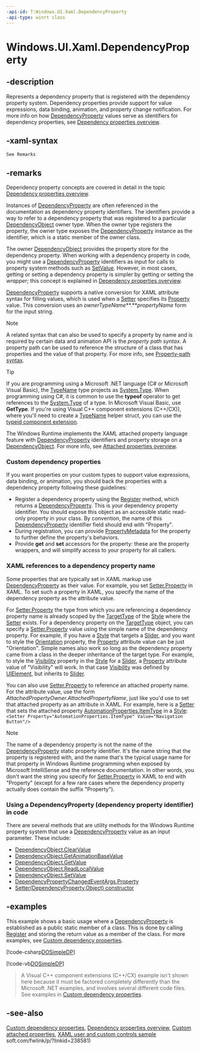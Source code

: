 ```yaml
---
-api-id: T:Windows.UI.Xaml.DependencyProperty
-api-type: winrt class
---
```


<!-- Class syntax.
public class DependencyProperty : Windows.UI.Xaml.IDependencyProperty
-->

# Windows.UI.Xaml.DependencyProperty

## -description
Represents a dependency property that is registered with the dependency property system. Dependency properties provide support for value expressions, data binding, animation, and property change notification. For more info on how [DependencyProperty](dependencyproperty.md) values serve as identifiers for dependency properties, see [Dependency properties overview](http://msdn.microsoft.com/library/ad649e66-f71c-4daa-9994-617c886fda7e).

## -xaml-syntax
```xaml
See Remarks
```


## -remarks
Dependency property concepts are covered in detail in the topic [Dependency properties overview](http://msdn.microsoft.com/library/ad649e66-f71c-4daa-9994-617c886fda7e).

Instances of [DependencyProperty](dependencyproperty.md) are often referenced in the documentation as dependency property identifiers. The identifiers provide a way to refer to a dependency property that was registered to a particular [DependencyObject](dependencyobject.md) owner type. When the owner type registers the property, the owner type exposes the [DependencyProperty](dependencyproperty.md) instance as the identifier, which is a static member of the owner class.

The owner [DependencyObject](dependencyobject.md) provides the property store for the dependency property. When working with a dependency property in code, you might use a [DependencyProperty](dependencyproperty.md) identifiers as input for calls to property system methods such as [SetValue](dependencyobject_setvalue_52578133.md). However, in most cases, getting or setting a dependency property is simpler by getting or setting the *wrapper*; this concept is explained in [Dependency properties overview](http://msdn.microsoft.com/library/ad649e66-f71c-4daa-9994-617c886fda7e).

[DependencyProperty](dependencyproperty.md) supports a native conversion for XAML attribute syntax for filling values, which is used when a [Setter](setter.md) specifies its [Property](setter_property.md) value. This conversion uses an *ownerTypeName***.***propertyName* form for the input string.

> [!NOTE]
> A related syntax that can also be used to specify a property by name and is required by certain data and animation API is the *property path syntax*. A property path can be used to reference the structure of a class that has properties and the value of that property. For more info, see [Property-path syntax](http://msdn.microsoft.com/library/ff3ecf47-d81f-46e3-be01-c839e0398025).



> [!TIP]
> If you are programming using a Microsoft .NET language (C# or Microsoft Visual Basic), the [TypeName](../windows.ui.xaml.interop/typename.md) type projects as [System.Type](https://msdn.microsoft.com/library/system.type.aspx). When programming using C#, it is common to use the **typeof** operator to get references to the [System.Type](https://msdn.microsoft.com/library/system.type.aspx) of a type. In Microsoft Visual Basic, use **GetType**. If you're using Visual C++ component extensions (C++/CX)), where you'll need to create a [TypeName](../windows.ui.xaml.interop/typename.md) helper struct, you can use the [typeid component extension](https://msdn.microsoft.com/en-us/library/kwd9abya.aspx).

The Windows Runtime implements the XAML attached property language feature with [DependencyProperty](dependencyproperty.md) identifiers and property storage on a [DependencyObject](dependencyobject.md). For more info, see [Attached properties overview](http://msdn.microsoft.com/library/098c1de0-d640-48b1-9961-d0adf33266e2).

### Custom dependency properties

If you want properties on your custom types to support value expressions, data binding, or animation, you should back the properties with a dependency property following these guidelines:

+ Register a dependency property using the [Register](dependencyproperty_register_1826645607.md) method, which returns a [DependencyProperty](dependencyproperty.md). This is your dependency property identifier. You should expose this object as an accessible static read-only property in your class. By convention, the name of this [DependencyProperty](dependencyproperty.md) identifier field should end with "Property".
+ During registration, you can provide [PropertyMetadata](propertymetadata.md) for the property to further define the property's behaviors.
+ Provide **get** and **set** accessors for the property: these are the property wrappers, and will simplify access to your property for all callers.


### XAML references to a dependency property name

Some properties that are typically set in XAML markup use [DependencyProperty](dependencyproperty.md) as their value. For example, you set [Setter.Property](setter_property.md) in XAML. To set such a property in XAML, you specify the name of the dependency property as the attribute value.

For [Setter.Property](setter_property.md) the type from which you are referencing a dependency property name is already scoped by the [TargetType](style_targettype.md) of the [Style](style.md) where the [Setter](setter.md) exists. For a dependency property on the [TargetType](style_targettype.md) object, you can specify a [Setter.Property](setter_property.md) value using the simple name of the dependency property. For example, if you have a [Style](style.md) that targets a [Slider](../windows.ui.xaml.controls/slider.md), and you want to style the [Orientation](../windows.ui.xaml.controls/slider_orientation.md) property, the [Property](setter_property.md) attribute value can be just "Orientation". Simple names also work so long as the dependency property came from a class in the deeper inheritance of the target type. For example, to style the [Visibility](uielement_visibility.md) property in the [Style](style.md) for a [Slider](../windows.ui.xaml.controls/slider.md), a [Property](setter_property.md) attribute value of "Visibility" will work. In that case [Visibility](uielement_visibility.md) was defined by [UIElement](uielement.md), but inherits to [Slider](../windows.ui.xaml.controls/slider.md).

You can also use [Setter.Property](setter_property.md) to reference an attached property name. For the attribute value, use the form *AttachedPropertyOwner.AttachedPropertyName*, just like you'd use to set that attached property as an attribute in XAML. For example, here is a [Setter](setter.md) that sets the attached property [AutomationProperties.ItemType](../windows.ui.xaml.automation/automationproperties_itemtype.md) in a [Style](style.md): `<Setter Property="AutomationProperties.ItemType" Value="Navigation Button"/>`

> [!NOTE]
> The name of a dependency property is not the name of the [DependencyProperty](dependencyproperty.md) static property identifier. It's the name string that the property is registered with, and the name that's the typical usage name for that property in Windows Runtime programming when exposed by Microsoft IntelliSense and the reference documentation. In other words, you don't want the string you specify for [Setter.Property](setter_property.md) in XAML to end with "Property" (except for a few rare cases where the dependency property actually does contain the suffix "Property").

### Using a **DependencyProperty** (dependency property identifier) in code

There are several methods that are utility methods for the Windows Runtime property system that use a [DependencyProperty](dependencyproperty.md) value as an input parameter. These include:
+ [DependencyObject.ClearValue](dependencyobject_clearvalue_1095854009.md)
+ [DependencyObject.GetAnimationBaseValue](dependencyobject_getanimationbasevalue_1072186849.md)
+ [DependencyObject.GetValue](dependencyobject_getvalue_1188551207.md)
+ [DependencyObject.ReadLocalValue](dependencyobject_readlocalvalue_275037327.md)
+ [DependencyObject.SetValue](dependencyobject_setvalue_52578133.md)
+ [DependencyPropertyChangedEventArgs.Property](dependencypropertychangedeventargs_property.md)
+ [Setter(DependencyProperty,Object) constructor](setter_setter_592072496.md)


## -examples
This example shows a basic usage where a [DependencyProperty](dependencyproperty.md) is established as a public static member of a class. This is done by calling [Register](dependencyproperty_register_1826645607.md) and storing the return value as a member of the class. For more examples, see [Custom dependency properties](http://msdn.microsoft.com/library/5adf7935-f2cf-4bb6-b1a5-f535c2ed8ef8).



[!code-csharp[DOSimpleDP](../windows.ui.xaml/code/DOandDP/csharp/Class1.cs#SnippetDOSimpleDP)]

[!code-vb[DOSimpleDP](../windows.ui.xaml/code/DOandDP/vbnet/Class1.vb#SnippetDOSimpleDP)]
> A Visual C++ component extensions (C++/CX) example isn't shown here because it must be factored completely differently than the Microsoft .NET examples, and involves several different code files. See examples in [Custom dependency properties](http://msdn.microsoft.com/library/5adf7935-f2cf-4bb6-b1a5-f535c2ed8ef8).

## -see-also
[Custom dependency properties](http://msdn.microsoft.com/library/5adf7935-f2cf-4bb6-b1a5-f535c2ed8ef8), [Dependency properties overview](http://msdn.microsoft.com/library/ad649e66-f71c-4daa-9994-617c886fda7e), [Custom attached properties](http://msdn.microsoft.com/library/e9c0c57e-6098-4875-aa3e-9d7b36e160e0), [XAML user and custom controls sample](http://go.microsoft.com/fwlink/p/?linkid=238581)
soft.com/fwlink/p/?linkid=238581)
